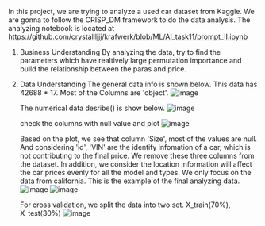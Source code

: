 In this project, we are trying to analyze a used car dataset from Kaggle. We are gonna to follow the CRISP_DM framework to do the data analysis. The analyzing notebook is located at
https://github.com/crystallljjj/krafwerk/blob/ML/AI_task11/prompt_II.ipynb

1. Business Understanding
   By analyzing the data, try to find the parameters which have realtively large permutation importance and build the relationship between the paras and price.

 2.  Data Understanding
    The general data info is shown below. This data has 42688 * 17. Most of the Columns are 'object'.
    ![image](https://github.com/crystallljjj/krafwerk/assets/14128797/a4dccced-6573-4c52-a6c2-cb3b8d4f9502)

     The numerical data desribe() is show below.
     ![image](https://github.com/crystallljjj/krafwerk/assets/14128797/9c50753d-cc9e-4844-96ce-a80fb9a418a5)

     check the columns with null value and plot
     ![image](https://github.com/crystallljjj/krafwerk/assets/14128797/4530fc6d-8318-4d29-a60e-ef2992afc9af)

     Based on the plot, we see that column 'Size', most of the values are null. And considering 'id', 'VIN' are the identify infomation of a car, which is not contributing to the final price. We remove these three columns from the dataset.
     In addition, we consider the location information will affect the car prices evenly for all the model and types. We only focus on the data from california.
     This is the example of the final analyzing data.
     ![image](https://github.com/crystallljjj/krafwerk/assets/14128797/06cec538-81ab-46f5-b60a-eb98baae58ff)
     ![image](https://github.com/crystallljjj/krafwerk/assets/14128797/01635cbe-a003-44ad-b15d-9f580217a355)


     For cross validation, we split the data into two set. X_train(70%), X_test(30%)
     ![image](https://github.com/crystallljjj/krafwerk/assets/14128797/4529f859-b910-4617-aa80-a5197040f973)




     




